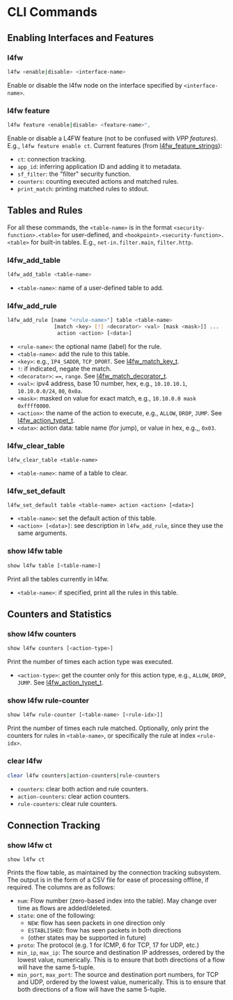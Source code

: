 # CLI Commands


## Enabling Interfaces and Features

### l4fw
```bash
l4fw <enable|disable> <interface-name>
```
Enable or disable the l4fw node on the interface specified by `<interface-name>`.

### l4fw feature
```bash
l4fw feature <enable|disable> <feature-name>",
```
Enable or disable a L4FW feature (not to be confused with _VPP features_). E.g., `l4fw feature enable ct`.
Current features (from [l4fw_feature_strings](./l4fw.h)):
- `ct`: connection tracking.
- `app_id`: inferring application ID and adding it to metadata.
- `sf_filter`: the "filter" security function.
- `counters`: counting executed actions and matched rules.
- `print_match`: printing matched rules to stdout.


## Tables and Rules

For all these commands, the `<table-name>` is in the format `<security-function>.<table>` for user-defined, and `<hookpoint>.<security-function>.<table>` for built-in tables. E.g., `net-in.filter.main`, `filter.http`.

### l4fw_add_table
```bash
l4fw_add_table <table-name>
```
- `<table-name>`: name of a user-defined table to add.

### l4fw_add_rule
```bash
l4fw_add_rule [name "<rule-name>"] table <table-name>
               [match <key> [!] <decorator> <val> [mask <mask>]] ...
                action <action> [<data>]
```
- `<rule-name>`: the optional name (label) for the rule.
- `<table-name>`: add the rule to this table.
- `<key>`: e.g., `IP4_SADDR`, `TCP_DPORT`. See [l4fw_match_key_t](policy_engine/l4fw_policy_engine.h).
- `!`: if indicated, negate the match.
- `<decorator>`: `==`, `range`. See [l4fw_match_decorator_t](policy_engine/l4fw_policy_engine.h).
- `<val>`: ipv4 address, base 10 number, hex, e.g., `10.10.10.1`, `10.10.0.0/24`, `80`, `0x0a`.
- `<mask>`: masked on value for exact match, e.g., `10.10.0.0 mask 0xffff0000`.
- `<action>`: the name of the action to execute, e.g., `ALLOW`, `DROP`, `JUMP`. See [l4fw_action_typet_t](policy_engine/l4fw_policy_engine.h).
- `<data>`: action data: table name (for jump), or value in hex, e.g.,, `0x03`.

### l4fw_clear_table
```
l4fw_clear_table <table-name>
```
- `<table-name>`: name of a table to clear.

### l4fw_set_default
```
l4fw_set_default table <table-name> action <action> [<data>]
```
- `<table-name>`: set the default action of this table.
- `<action> [<data>]`: see description in `l4fw_add_rule`, since they use the same arguments.

### show l4fw table
```bash
show l4fw table [<table-name>]
```
Print all the tables currently in l4fw.
- `<table-name>`: if specified, print all the rules in this table.

## Counters and Statistics

### show l4fw counters
```bash
show l4fw counters [<action-type>]
```
Print the number of times each action type was executed.
- `<action-type>`: get the counter only for this action type, e.g., `ALLOW`, `DROP`, `JUMP`. See [l4fw_action_typet_t](policy_engine/l4fw_policy_engine.h).

### show l4fw rule-counter
```bash
show l4fw rule-counter [<table-name> [<rule-idx>]]
```
Print the number of times each rule matched. Optionally, only print the counters for rules in `<table-name>`, or specifically the rule at index `<rule-idx>`.

### clear l4fw
```bash
clear l4fw counters|action-counters|rule-counters
```
- `counters`: clear both action and rule counters.
- `action-counters`: clear action counters.
- `rule-counters`: clear rule counters.

## Connection Tracking

### show l4fw ct
```
show l4fw ct
```
Prints the flow table, as maintained by the connection tracking subsystem. The output is in the
form of a CSV file for ease of processing offline, if required. The columns are as follows:

- `num`: Flow number (zero-based index into the table). May change over time as flows are added/deleted.
- `state`: one of the following:
  - `NEW`: flow has seen packets in one direction only
  - `ESTABLISHED`: flow has seen packets in both directions
  - (other states may be supported in future)
- `proto`: The protocol (e.g. 1 for ICMP, 6 for TCP, 17 for UDP, etc.)
- `min_ip`, `max_ip`: The source and destination IP addresses, ordered by the lowest value, 
  numerically. This is to ensure that both directions of a flow will have the same 5-tuple.
- `min_port`, `max_port`: The source and destination port numbers, for TCP and UDP, ordered by
  the lowest value, numerically. This is to ensure that both directions of a flow will have
  the same 5-tuple.